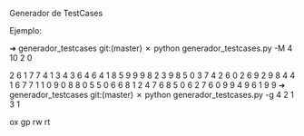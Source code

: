 Generador de TestCases

Ejemplo:

➜  generador_testcases git:(master) ✗ python generador_testcases.py -M 4 10 2 0

2 6 1 7 7 4 1 3 4 3
6 4 6 4 1 8 5 9 9 9
8 2 3 9 8 5 0 3 7 4
2 6 0 2 6 9 2 9 8 4
4 1 6 7 7 1 1 0 9 0
8 8 0 5 5 0 6 6 8 1
2 4 7 6 8 5 0 6 2 7
6 0 9 9 4 9 6 1 9 9
➜  generador_testcases git:(master) ✗ python generador_testcases.py -g 4 2 1 3 1

ox
gp
rw
rt






